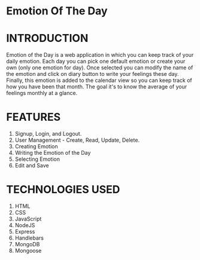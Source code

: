 # Emotion Of The Day

# INTRODUCTION
Emotion of the Day is a web application in which you can keep track of your daily emotion. Each day you can pick one default emotion or create your own (only one emotion for day). Once selected you can modify the name of the emotion and click on diary button to write your feelings these day. Finally, this emotion is added to the calendar view so you can keep track of how you have been that month. The goal it's to know the average of your feelings monthly at a glance.

# FEATURES
1. Signup, Login, and Logout.
2. User Management - Create, Read, Update, Delete.
3. Creating Emotion
4. Writing the Emotion of the Day
5. Selecting Emotion
6. Edit and Save

# TECHNOLOGIES USED
1. HTML
2. CSS
3. JavaScript
4. NodeJS
5. Express
6. Handlebars
7. MongoDB
8. Mongoose
